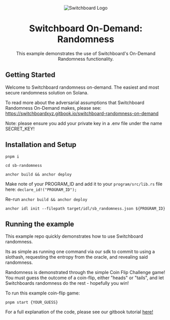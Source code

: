 <div align="center">

![Switchboard Logo](https://github.com/switchboard-xyz/core-sdk/raw/main/website/static/img/icons/switchboard/avatar.png)

# Switchboard On-Demand: Randomness 
This example demonstrates the use of Switchboard's On-Demand Randomness functionality.

</div>


## Getting Started

Welcome to Switchboard randomness on-demand.  The easiest and most secure
randomness solution on Solana.

To read more about the adversarial assumptions that Switchboard Randomness
On-Demand makes, please see: https://switchboardxyz.gitbook.io/switchboard-randomness-on-demand

Note: please ensure you add your private key in a .env file under the name SECRET_KEY!

## Installation and Setup

`pnpm i`

`cd sb-randomness`

`anchor build && anchor deploy`

Make note of your PROGRAM_ID and add it to your `program/src/lib.rs` file here:
`declare_id!("PROGRAM_ID");`

Re-run `anchor build && anchor deploy`

`anchor idl init --filepath target/idl/sb_randomness.json ${PROGRAM_ID}`

## Running the example

This example repo quickly demonstrates how to use Switchboard randomness.

Its as simple as running one command via our sdk to commit to using a slothash,
requesting the entropy from the oracle, and revealing said randomness.

Randomness is demonstrated through the simple Coin Flip Challenge game! You must guess the outcome of a coin-flip, either "heads" or "tails", and let Switchboards randomness do the rest - hopefully you win!

To run this example coin-flip game: 

`pnpm start {YOUR_GUESS}`


For a full explanation of the code, please see our gitbook tutorial [here!](https://switchboardxyz.gitbook.io/switchboard-randomness-on-demand/getting-started)
